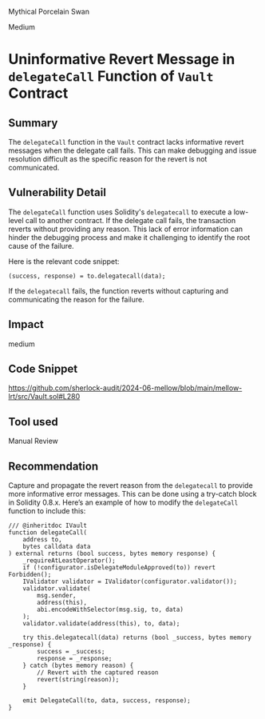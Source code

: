 Mythical Porcelain Swan

Medium

# Uninformative Revert Message in `delegateCall` Function of `Vault` Contract

## Summary
The `delegateCall` function in the `Vault` contract lacks informative revert messages when the delegate call fails. This can make debugging and issue resolution difficult as the specific reason for the revert is not communicated.


## Vulnerability Detail
The `delegateCall` function uses Solidity's `delegatecall` to execute a low-level call to another contract. If the delegate call fails, the transaction reverts without providing any reason. This lack of error information can hinder the debugging process and make it challenging to identify the root cause of the failure.

Here is the relevant code snippet:
```solidity
(success, response) = to.delegatecall(data);
```
If the `delegatecall` fails, the function reverts without capturing and communicating the reason for the failure.


## Impact
medium
## Code Snippet
https://github.com/sherlock-audit/2024-06-mellow/blob/main/mellow-lrt/src/Vault.sol#L280
## Tool used

Manual Review

## Recommendation
Capture and propagate the revert reason from the `delegatecall` to provide more informative error messages. This can be done using a try-catch block in Solidity 0.8.x. Here’s an example of how to modify the `delegateCall` function to include this:

```solidity
/// @inheritdoc IVault
function delegateCall(
    address to,
    bytes calldata data
) external returns (bool success, bytes memory response) {
    _requireAtLeastOperator();
    if (!configurator.isDelegateModuleApproved(to)) revert Forbidden();
    IValidator validator = IValidator(configurator.validator());
    validator.validate(
        msg.sender,
        address(this),
        abi.encodeWithSelector(msg.sig, to, data)
    );
    validator.validate(address(this), to, data);

    try this.delegatecall(data) returns (bool _success, bytes memory _response) {
        success = _success;
        response = _response;
    } catch (bytes memory reason) {
        // Revert with the captured reason
        revert(string(reason));
    }

    emit DelegateCall(to, data, success, response);
}
```

